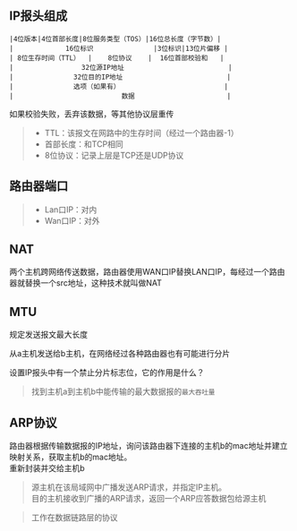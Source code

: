 

## IP报头组成
    |4位版本|4位首部长度|8位服务类型（TOS）|16位总长度（字节数）|
    |             16位标识               |3位标识|13位片偏移 |
    | 8位生存时间（TTL）  |    8位协议    |  16位首部校验和   |
    |                 32位源IP地址                          |
    |               32位目的IP地址                          |
    |               选项（如果有）                          |
    |                           数据                       |

如果校验失败，丢弃该数据，等其他协议层重传
>- TTL：该报文在网路中的生存时间（经过一个路由器-1）
>- 首部长度：和TCP相同
>- 8位协议：记录上层是TCP还是UDP协议

## 路由器端口
>- Lan口IP：对内
>- Wan口IP：对外

## NAT
两个主机跨网络传送数据，路由器使用WAN口IP替换LAN口IP，每经过一个路由器就替换一个src地址，这种技术就叫做NAT

## MTU
规定发送报文最大长度

从a主机发送给b主机，在网络经过各种路由器也有可能进行分片

设置IP报头中有一个禁止分片标志位，它的作用是什么？
>找到主机a到主机b中能传输的最大数据报的`最大吞吐量`

## ARP协议
路由器根据传输数据报的IP地址，询问该路由器下连接的主机b的mac地址并建立映射关系，获取主机b的mac地址。\
重新封装并交给主机b

>源主机在该局域网中广播发送ARP请求，并指定IP主机。\
目的主机接收到广播的ARP请求，返回一个ARP应答数据包给源主机

>工作在数据链路层的协议